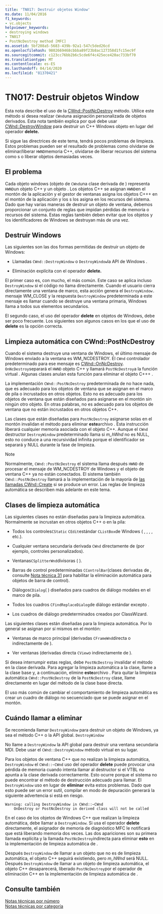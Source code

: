```yaml
---
title: 'TN017: Destruir objetos Window'
ms.date: 11/04/2016
f1_keywords:
- vc.objects
helpviewer_keywords:
- destroying windows
- TN017
- PostNcDestroy method [MFC]
ms.assetid: 5bf208a5-5683-439b-92a1-547c5ded26cd
ms.openlocfilehash: 9802669468cbbba89f23b8ac127358d1fc15ec9f
ms.sourcegitcommit: c123cc76bb2b6c5cde6f4c425ece420ac733bf70
ms.translationtype: MT
ms.contentlocale: es-ES
ms.lasthandoff: 04/14/2020
ms.locfileid: "81370421"
---
```

# <a name="tn017-destroying-window-objects"></a>TN017: Destruir objetos Window

Esta nota describe el uso de la [CWnd::PostNcDestroy](../mfc/reference/cwnd-class.md#postncdestroy) método. Utilice este método si desea realizar `CWnd`una asignación personalizada de objetos derivados. Esta nota también explica por qué debe usar [CWnd::DestroyWindow](../mfc/reference/cwnd-class.md#destroywindow) para destruir un C++ Windows objeto en lugar del operador **delete.**

Si sigue las directrices de este tema, tendrá pocos problemas de limpieza. Estos problemas pueden ser el resultado de problemas como olvidarse de eliminar/liberar `HWND`memoria C++, olvidarse de liberar recursos del sistema como s o liberar objetos demasiadas veces.

## <a name="the-problem"></a>El problema

Cada objeto windows (objeto de `CWnd`una clase derivada de ) representa `HWND`un objeto C++ y un objeto . Los objetos C++ se asignan `HWND`en el montón de la aplicación y el gestor de ventanas asigna los objetos C+++ en el montón de la aplicación y los s los asigna en los recursos del sistema. Dado que hay varias maneras de destruir un objeto de ventana, debemos proporcionar un conjunto de reglas que impidan pérdidas de memoria o recursos del sistema. Estas reglas también deben evitar que los objetos y los identificadores de Windows se destruyan más de una vez.

## <a name="destroying-windows"></a>Destruir Windows

Las siguientes son las dos formas permitidas de destruir un objeto de Windows:

- Llamadas `CWnd::DestroyWindow` o `DestroyWindow`la API de Windows .

- Eliminación explícita con el operador **delete.**

El primer caso es, con mucho, el más común. Este caso se aplica incluso `DestroyWindow` si el código no llama directamente. Cuando el usuario cierra directamente una ventana de marco, esta acción genera el `DestroyWindow.` mensaje WM_CLOSE y la respuesta `DestroyWindow` predeterminada a este mensaje es llamar cuando se destruye una ventana primaria, Windows llama a todos sus elementos secundarios.

El segundo caso, el uso del operador **delete** en objetos de Windows, debe ser poco frecuente. Los siguientes son algunos casos en los que el uso de **delete** es la opción correcta.

## <a name="auto-cleanup-with-cwndpostncdestroy"></a>Limpieza automática con CWnd::PostNcDestroy

Cuando el sistema destruye una ventana de Windows, el último mensaje de Windows enviado a la ventana es WM_NCDESTROY. El `CWnd` controlador predeterminado para ese mensaje es [CWnd::OnNcDestroy](../mfc/reference/cwnd-class.md#onncdestroy). `OnNcDestroy`separará el `HWND` objeto C++ y llamará `PostNcDestroy`a la función virtual . Algunas clases anulan esta función para eliminar el objeto C+++ .

La implementación `CWnd::PostNcDestroy` predeterminada de no hace nada, que es adecuado para los objetos de ventana que se asignan en el marco de pila o incrustados en otros objetos. Esto no es adecuado para los objetos de ventana que están diseñados para asignarse en el montón sin ningún otro objeto. En otras palabras, no es adecuado para los objetos de ventana que no están incrustados en otros objetos C++.

Las clases que están diseñadas para `PostNcDestroy` asignarse solas en el montón invalidan el método para eliminar **este**archivo . Esta instrucción liberará cualquier memoria asociada con el objeto C++. Aunque el `CWnd` destructor `DestroyWindow` predeterminado llama si *m_hWnd* no es NULL, esto no conduce a una recursividad infinita porque el identificador se separará y NULL durante la fase de limpieza.

> [!NOTE]
> Normalmente, `CWnd::PostNcDestroy` el sistema llama después `HWND` de procesar el mensaje de WM_NCDESTROY de Windows y el objeto de ventana C++ ya no están conectados. El sistema también `CWnd::PostNcDestroy` llamará a la implementación de la mayoría de [las llamadas CWnd::Create](../mfc/reference/cwnd-class.md#create) si se produce un error. Las reglas de limpieza automática se describen más adelante en este tema.

## <a name="auto-cleanup-classes"></a>Clases de limpieza automática

Las siguientes clases no están diseñadas para la limpieza automática. Normalmente se incrustan en otros objetos C++ o en la pila:

- Todos los controles`CStatic` `CEdit`estándar `CListBox`de Windows ( , , , , etc.).

- Cualquier ventana secundaria derivada `CWnd` directamente de (por ejemplo, controles personalizados).

- Ventanas`CSplitterWnd`divisoras ( ).

- Barras de control predeterminadas `CControlBar`(clases derivadas de , consulte [Nota técnica 31](../mfc/tn031-control-bars.md) para habilitar la eliminación automática para objetos de barra de control).

- Diálogos`CDialog`( ) diseñados para cuadros de diálogo modales en el marco de pila.

- Todos los cuadros `CFindReplaceDialog`de diálogo estándar excepto .

- Los cuadros de diálogo predeterminados creados por ClassWizard.

Las siguientes clases están diseñadas para la limpieza automática. Por lo general se asignan por sí mismos en el montón:

- Ventanas de marco principal (derivadas `CFrameWnd`directa o indirectamente de ).

- Ver ventanas (derivadas directa `CView`o indirectamente de ).

Si desea interrumpir estas reglas, debe `PostNcDestroy` invalidar el método en la clase derivada. Para agregar la limpieza automática a la clase, llame a la clase base y, a continuación, elimine **este**archivo . Para quitar la limpieza automática `CWnd::PostNcDestroy` de la `PostNcDestroy` clase, llame directamente en lugar del método de la clase base directa.

El uso más común de cambiar el comportamiento de limpieza automática es crear un cuadro de diálogo no secuenciado que se puede asignar en el montón.

## <a name="when-to-call-delete"></a>Cuándo llamar a eliminar

Se recomienda llamar `DestroyWindow` para destruir un objeto de Windows, ya sea el método C++ o la API global. `DestroyWindow`

No llame a `DestroyWindow` la API global para destruir una ventana secundaria MDI. Debe usar el `CWnd::DestroyWindow` método virtual en su lugar.

Para los objetos de ventana C++ que no realizan la limpieza automática, `DestroyWindow` el `CWnd::~CWnd` uso del operador **delete** puede provocar una pérdida de memoria cuando intenta llamar al destructor si el VTBL no apunta a la clase derivada correctamente. Esto ocurre porque el sistema no puede encontrar el método de destrucción adecuado para llamar. El `DestroyWindow` uso en lugar de **eliminar** evita estos problemas. Dado que esto puede ser un error sutil, compilar en modo de depuración generará la siguiente advertencia si está en riesgo.

```
Warning: calling DestroyWindow in CWnd::~CWnd
    OnDestroy or PostNcDestroy in derived class will not be called
```

En el caso de los objetos de Windows C++ que realizan la limpieza automática, debe llamar a `DestroyWindow`. Si usa el operador **delete** directamente, el asignador de memoria de diagnóstico MFC le notificará que está liberando memoria dos veces. Las dos apariciones son su primera llamada explícita y la llamada `PostNcDestroy`indirecta para eliminar **esto** en la implementación de limpieza automática de .

Después `DestroyWindow` de llamar a un objeto que no es de limpieza automática, el objeto C++ seguirá existiendo, pero *m_hWnd* será NULL. Después `DestroyWindow` de llamar a un objeto de limpieza automática, el objeto C++ desaparecerá, liberado `PostNcDestroy`por el operador de eliminación C++ en la implementación de limpieza automática de .

## <a name="see-also"></a>Consulte también

[Notas técnicas por número](../mfc/technical-notes-by-number.md)<br/>
[Notas técnicas por categoría](../mfc/technical-notes-by-category.md)
